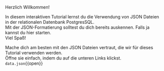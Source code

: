 Herzlich Willkommen!

In diesem interaktiven Tutorial lernst du die Verwendung von JSON Dateien in der relationalen Datenbank PostgresSQL.\
Mit der JSON-Formatierung solltest du dich bereits auskennen. Falls ja kannst du hier starten.\
Viel Spaß!

Mache dich am besten mit den JSON Dateien vertraut, die wir für dieses Tutorial verwenden werden.\
Öffne sie einfach, indem du auf die unteren Links klickst.\
`data.json`{{open}}